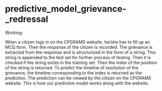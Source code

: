 # predictive_model_grievance-_redressal
Working:

When a citizen logs in on the CPGRAMS website, he/she has to fill up an MCQ form. 
Then the response of the citizen is recorded.
The grievance is extracted from the response and is structurized in the form of a string.
This string is appended to the test set for further process of testing.
Then it is checked if the string exists in the training set. Then the index of the position of the string is returned. 
To predict the timeline of resolution of the grievance, the timeline corresponding to the index is returned as the prediction.
The prediction can be viewed by the citizen on the CPGRAMS website.
This is how our predictive model works along with the website.
